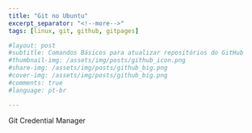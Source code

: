 ```yaml
---
title: "Git no Ubuntu"
excerpt_separator: "<!--more-->"
tags: [linux, git, github, gitpages]

#layout: post
#subtitle: Comandos Básicos para atualizar repositórios do GitHub
#thumbnail-img: /assets/img/posts/github_icon.png
#share-img: /assets/img/posts/github_big.png
#cover-img: /assets/img/posts/github_big.png
#comments: true
#language: pt-br

---
```


Git Credential Manager